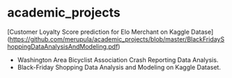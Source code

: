 # academic_projects
[Customer Loyalty Score prediction for Elo Merchant on Kaggle Datase] (https://github.com/merupula/academic_projects/blob/master/BlackFridayShoppingDataAnalysisAndModeling.pdf)
 * Washington Area Bicyclist Association Crash Reporting Data Analysis.
 * Black-Friday Shopping Data Analysis and Modeling on Kaggle Dataset.

